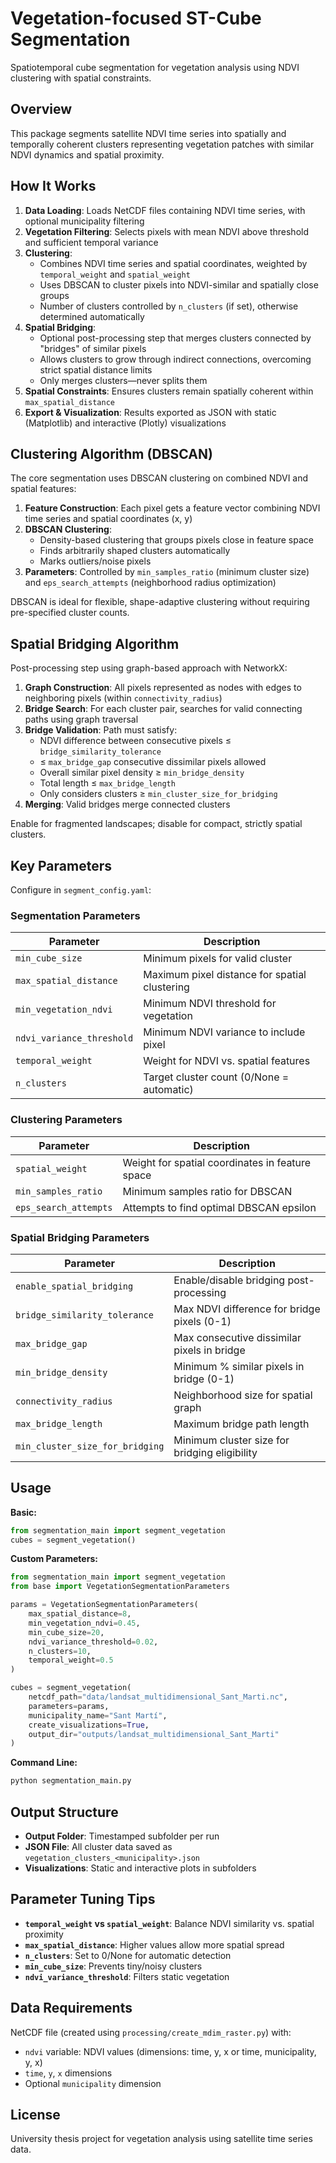 # Vegetation-focused ST-Cube Segmentation

Spatiotemporal cube segmentation for vegetation analysis using NDVI clustering with spatial constraints.

## Overview

This package segments satellite NDVI time series into spatially and temporally coherent clusters representing vegetation patches with similar NDVI dynamics and spatial proximity.

## How It Works

1. **Data Loading**: Loads NetCDF files containing NDVI time series, with optional municipality filtering
2. **Vegetation Filtering**: Selects pixels with mean NDVI above threshold and sufficient temporal variance
3. **Clustering**: 
   - Combines NDVI time series and spatial coordinates, weighted by `temporal_weight` and `spatial_weight`
   - Uses DBSCAN to cluster pixels into NDVI-similar and spatially close groups
   - Number of clusters controlled by `n_clusters` (if set), otherwise determined automatically
4. **Spatial Bridging**: 
   - Optional post-processing step that merges clusters connected by "bridges" of similar pixels
   - Allows clusters to grow through indirect connections, overcoming strict spatial distance limits
   - Only merges clusters—never splits them
5. **Spatial Constraints**: Ensures clusters remain spatially coherent within `max_spatial_distance`
6. **Export & Visualization**: Results exported as JSON with static (Matplotlib) and interactive (Plotly) visualizations

## Clustering Algorithm (DBSCAN)

The core segmentation uses DBSCAN clustering on combined NDVI and spatial features:

1. **Feature Construction**: Each pixel gets a feature vector combining NDVI time series and spatial coordinates (x, y)
2. **DBSCAN Clustering**: 
   - Density-based clustering that groups pixels close in feature space
   - Finds arbitrarily shaped clusters automatically
   - Marks outliers/noise pixels
3. **Parameters**: Controlled by `min_samples_ratio` (minimum cluster size) and `eps_search_attempts` (neighborhood radius optimization)

DBSCAN is ideal for flexible, shape-adaptive clustering without requiring pre-specified cluster counts.

## Spatial Bridging Algorithm

Post-processing step using graph-based approach with NetworkX:

1. **Graph Construction**: All pixels represented as nodes with edges to neighboring pixels (within `connectivity_radius`)
2. **Bridge Search**: For each cluster pair, searches for valid connecting paths using graph traversal
3. **Bridge Validation**: Path must satisfy:
   - NDVI difference between consecutive pixels ≤ `bridge_similarity_tolerance`
   - ≤ `max_bridge_gap` consecutive dissimilar pixels allowed
   - Overall similar pixel density ≥ `min_bridge_density`
   - Total length ≤ `max_bridge_length`
   - Only considers clusters ≥ `min_cluster_size_for_bridging`
4. **Merging**: Valid bridges merge connected clusters

Enable for fragmented landscapes; disable for compact, strictly spatial clusters.

## Key Parameters

Configure in `segment_config.yaml`:

### Segmentation Parameters
| Parameter | Description |
|-----------|-------------|
| `min_cube_size` | Minimum pixels for valid cluster |
| `max_spatial_distance` | Maximum pixel distance for spatial clustering |
| `min_vegetation_ndvi` | Minimum NDVI threshold for vegetation |
| `ndvi_variance_threshold` | Minimum NDVI variance to include pixel |
| `temporal_weight` | Weight for NDVI vs. spatial features |
| `n_clusters` | Target cluster count (0/None = automatic) |

### Clustering Parameters
| Parameter | Description |
|-----------|-------------|
| `spatial_weight` | Weight for spatial coordinates in feature space |
| `min_samples_ratio` | Minimum samples ratio for DBSCAN |
| `eps_search_attempts` | Attempts to find optimal DBSCAN epsilon |

### Spatial Bridging Parameters
| Parameter | Description |
|-----------|-------------|
| `enable_spatial_bridging` | Enable/disable bridging post-processing |
| `bridge_similarity_tolerance` | Max NDVI difference for bridge pixels (0-1) |
| `max_bridge_gap` | Max consecutive dissimilar pixels in bridge |
| `min_bridge_density` | Minimum % similar pixels in bridge (0-1) |
| `connectivity_radius` | Neighborhood size for spatial graph |
| `max_bridge_length` | Maximum bridge path length |
| `min_cluster_size_for_bridging` | Minimum cluster size for bridging eligibility |

## Usage

**Basic:**
```python
from segmentation_main import segment_vegetation
cubes = segment_vegetation()
```

**Custom Parameters:**
```python
from segmentation_main import segment_vegetation
from base import VegetationSegmentationParameters

params = VegetationSegmentationParameters(
    max_spatial_distance=8,
    min_vegetation_ndvi=0.45,
    min_cube_size=20,
    ndvi_variance_threshold=0.02,
    n_clusters=10,
    temporal_weight=0.5
)

cubes = segment_vegetation(
    netcdf_path="data/landsat_multidimensional_Sant_Marti.nc",
    parameters=params,
    municipality_name="Sant Martí",
    create_visualizations=True,
    output_dir="outputs/landsat_multidimensional_Sant_Marti"
)
```

**Command Line:**
```bash
python segmentation_main.py
```

## Output Structure

- **Output Folder**: Timestamped subfolder per run
- **JSON File**: All cluster data saved as `vegetation_clusters_<municipality>.json`
- **Visualizations**: Static and interactive plots in subfolders

## Parameter Tuning Tips

- **`temporal_weight` vs `spatial_weight`**: Balance NDVI similarity vs. spatial proximity
- **`max_spatial_distance`**: Higher values allow more spatial spread
- **`n_clusters`**: Set to 0/None for automatic detection
- **`min_cube_size`**: Prevents tiny/noisy clusters
- **`ndvi_variance_threshold`**: Filters static vegetation

## Data Requirements

NetCDF file (created using `processing/create_mdim_raster.py`) with:
- `ndvi` variable: NDVI values (dimensions: time, y, x or time, municipality, y, x)
- `time`, `y`, `x` dimensions
- Optional `municipality` dimension

## License

University thesis project for vegetation analysis using satellite time series data.